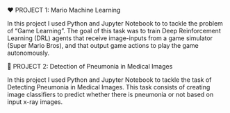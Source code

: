 ❤️ PROJECT 1: Mario Machine Learning

In this project I used Python and Jupyter Notebook to to tackle the problem of “Game Learning”. The goal of this task was to train Deep Reinforcement Learning (DRL) agents that receive image-inputs from a game simulator (Super Mario Bros), and that output game actions to play the game autonomously.

💚 PROJECT 2: Detection of Pneumonia in Medical Images

In this project I used Python and Jupyter Notebook to tackle the task of Detecting  Pneumonia in Medical Images. This task consists of creating image classifiers to predict whether there is pneumonia or not based on input x-ray images.
